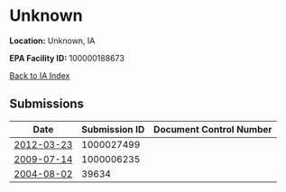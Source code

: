 # Unknown

**Location:** Unknown, IA

**EPA Facility ID:** 100000188673

[Back to IA Index](../../index.md)

## Submissions

| Date | Submission ID | Document Control Number |
|------|--------------|-------------------------|
| [2012-03-23](submissions/1000027499.md) | 1000027499 |  |
| [2009-07-14](submissions/1000006235.md) | 1000006235 |  |
| [2004-08-02](submissions/39634.md) | 39634 |  |
